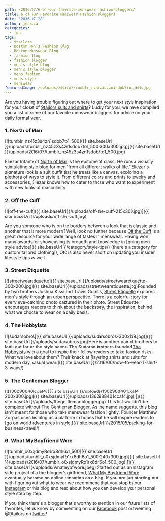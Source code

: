 ```yaml
---
path: /2016/07/6-of-our-favorite-menswear-fashion-bloggers/
title: 6 of our Favorite Menswear Fashion Bloggers
date: '2016-07-28'
author: jessica
categories:
  - fun
tags:
  - 9tailors
  - Boston Men's Fashion Blog
  - Boston Menswear Blog
  - fashion blog
  - fashion blogger
  - men's style blog
  - men's style blogger
  - mens fashion
  - mens style
  - menswear
featuredImage: /uploads/2016/07/tumblr_nz45z3s4zn1sdob7to1_500.jpg
---
```

Are you having trouble figuring out where to get your next style inspiration for your closet of [9tailors suits and shirts](http://www.9tailors.com/?#men)? Lucky for you, we have compiled you a list of some of our favorite menswear bloggers for advice on your daily formal wear.

### 1\. North of Man

[![tumblr_nz45z3s4zn1sdob7to1_500]({{ site.baseUrl }}/uploads/tumblr_nz45z3s4zn1sdob7to1_500-300x300.jpg)]({{ site.baseUrl }}/uploads/2016/07/tumblr_nz45z3s4zn1sdob7to1_500.jpg)

Eliezar Infante of [North of Man](http://www.northofman.com) is the epitome of class. He runs a visually stimulating style blog for men "from all different walks of life." Eliezar's signature look is a suit outfit that he treats like a canvas, exploring a plethora of ways to style it. From different colors and prints to jewelry and accessories, Eliezar knows how to cater to those who want to experiment with new looks of masculinity.

### 2\. Off the Cuff

[![off-the-cuff]({{ site.baseUrl }}/uploads/off-the-cuff-215x300.jpg)]({{ site.baseUrl }}/uploads/off-the-cuff.jpg)

Are you someone who is on the borders between a look that is classic and another that is more modern? Well, look no further because [Off the Cuff](http://www.offthecuffdc.com) is a great resource for your wide range of tastes in menswear. Having won many awards for showcasing its breadth and knowledge in [giving men style advice]({{ site.baseUrl }}/category/style-tips/) (there's a category for custom tailored clothing!), OtC is also never short on updating you insider lifestyle tips as well.

### 3\. Street Etiquette

[![streetwearetiquette]({{ site.baseUrl }}/uploads/streetwearetiquette-300x200.jpg)]({{ site.baseUrl }}/uploads/streetwearetiquette.jpg)Founded by two brothers Joshua Kissi and Travis Gumbs, [Street Etiquette](http://streetetiquette.com/) explores men's style through an urban perspective. There is a colorful story for every eye-catching photo captured in their photo. Street Etiquette encourages readers to think about the backstory, the inspiration, behind what we choose to wear on a daily basis.

### 4\. The Hobbyists

[![sudarsobros]({{ site.baseUrl }}/uploads/sudarsobros-300x199.jpg)]({{ site.baseUrl }}/uploads/sudarsobros.jpg)Here is another pair of brothers to look out for on the style scene. The Sudarso brothers founded [The Hobbyists](http://sudarsobros.blogspot.com/) with a goal to inspire their fellow readers to take fashion risks. What we love about them? Their knack at [layering shirts and suits for modern day, casual wear.]({{ site.baseUrl }}/2016/06/how-to-wear-1-shirt-3-ways/)

### 5\. The Gentleman Blogger

 [![1362988401ccaf4]({{ site.baseUrl }}/uploads/1362988401ccaf4-200x300.jpg)]({{ site.baseUrl }}/uploads/1362988401ccaf4.jpg) []({{ site.baseUrl }}/uploads/thegentlemanblogger.jpg) This list wouldn't be complete without [The Gentleman Blogger](http://www.thegentlemanblogger.com/). As the name suggests, this blog isn't meant for those who take menswear fashion lightly. Founder Matthew Zorpas uses his blog as a platform in hopes that he will inspire readers to [go on world adventures in style.]({{ site.baseUrl }}/2015/05/packing-for-business-travel/)

### 6\. What My Boyfriend Wore

 [![tumblr_o0xsjdmyRo1rx8dh6o1_500]({{ site.baseUrl }}/uploads/tumblr_o0xsjdmyRo1rx8dh6o1_500-240x300.jpg)]({{ site.baseUrl }}/uploads/2016/07/tumblr_o0xsjdmyRo1rx8dh6o1_500.jpg) []({{ site.baseUrl }}/uploads/whatmybfwore.jpeg) Started out as an Instagram side project of a the blogger's girlfriend, [What My Boyfriend Wore](https://whatmyboyfriendwore.com/) eventually became an online sensation as a blog. If you are just starting out with figuring out what to wear, we recommend that you stop by our [Instagram](https://www.instagram.com/9tailors/) or this blog and read about how you can develop your personal style step by step.

If you think there's a blogger that's worthy to mention in our future lists of favorites, let us know by commenting on our [Facebook](https://www.facebook.com/9tailors/?ref=ts&fref=ts) post or tweeting @9tailors on [Twitter](https://twitter.com/9tailors)!